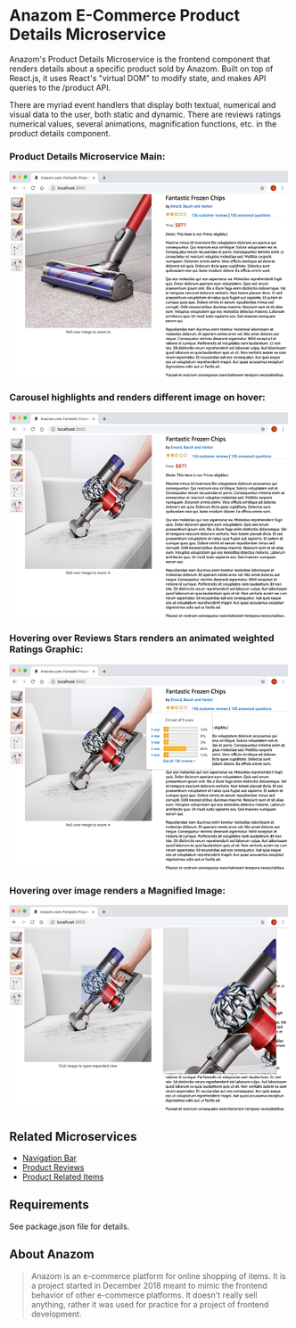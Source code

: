 # Anazom E-Commerce Product Details Microservice

Anazom's Product Details Microservice is the frontend component that renders details about a specific product sold by Anazom. Built on top of React.js, it uses React's "virtual DOM" to modify state, and makes API queries to the /product API. 

There are myriad event handlers that display both textual, numerical and visual data to the user, both static and dynamic. There are reviews ratings numerical values, several animations, magnification functions, etc. in the product details component.



### Product Details Microservice Main:<br />
<img src="/screenshots/01-Product-Service.png" alt="Product Details Microservice being rendered locally in Chrome." width="500px" height="370px">
<br />

### Carousel highlights and renders different image on hover:<br />
<img src="/screenshots/02-Product-Service.png" alt="Image carousel to the left will change according to hovered image." width="500px" height="370px">
<br />

### Hovering over Reviews Stars renders an animated weighted Ratings Graphic:<br />
<img src="/screenshots/03-Reviews-Stars-Graphics.png" alt="Hovering over Reviews Stars renders an animated Ratings Graphic." width="500px" height="370px">
<br />

### Hovering over image renders a Magnified Image:<br />
<img src="/screenshots/04-Hover-Over-Magnification.png" alt="Hovering over image renders a Magnified Image." width="500px" height="370px">
<br />



## Related Microservices

  - [Navigation Bar](https://github.com/Accurate-e-Tail/vrtobar-service)
  - [Product Reviews](https://github.com/Quesarito/reviews-service)
  - [Product Related Items](https://github.com/Quesarito/related-items-service)


## Requirements

See package.json file for details.


## About Anazom

> Anazom is an e-commerce platform for online shopping of items. It is a project started in December 2018 meant to mimic the frontend behavior of other e-commerce platforms. It doesn't really sell anything, rather it was used for practice for a project of frontend development.

